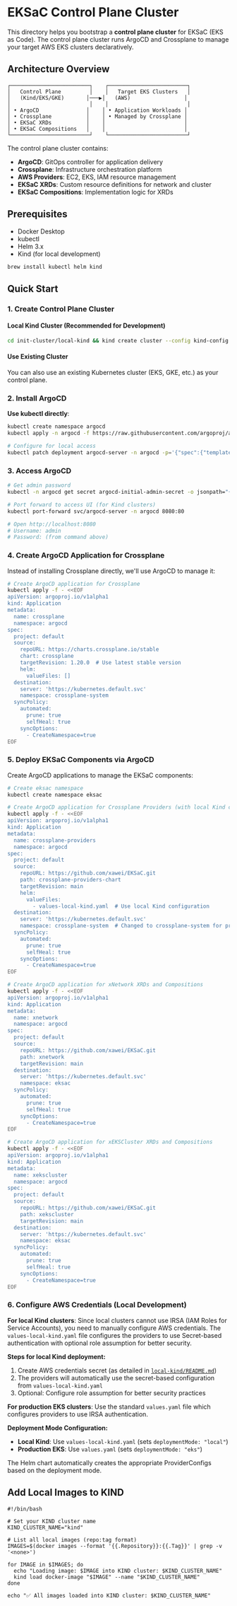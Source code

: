 # EKSaC Control Plane Cluster

This directory helps you bootstrap a **control plane cluster** for EKSaC (EKS as Code). The control plane cluster runs ArgoCD and Crossplane to manage your target AWS EKS clusters declaratively.

## Architecture Overview

```
┌─────────────────────────┐    ┌─────────────────────────┐
│   Control Plane         │    │   Target EKS Clusters   │
│   (Kind/EKS/GKE)       │───▶│   (AWS)                 │
│                         │    │                         │
│ • ArgoCD               │    │ • Application Workloads │
│ • Crossplane           │    │ • Managed by Crossplane │
│ • EKSaC XRDs           │    │                         │
│ • EKSaC Compositions   │    │                         │
└─────────────────────────┘    └─────────────────────────┘
```

The control plane cluster contains:
- **ArgoCD**: GitOps controller for application delivery
- **Crossplane**: Infrastructure orchestration platform  
- **AWS Providers**: EC2, EKS, IAM resource management
- **EKSaC XRDs**: Custom resource definitions for network and cluster
- **EKSaC Compositions**: Implementation logic for XRDs

## Prerequisites

- Docker Desktop
- kubectl
- Helm 3.x
- Kind (for local development)

```bash
brew install kubectl helm kind
```

## Quick Start

### 1. Create Control Plane Cluster

#### Local Kind Cluster (Recommended for Development)

```bash
cd init-cluster/local-kind && kind create cluster --config kind-config.yaml
```

#### Use Existing Cluster
You can also use an existing Kubernetes cluster (EKS, GKE, etc.) as your control plane.

### 2. Install ArgoCD
 **Use kubectl directly**:
   ```bash
   kubectl create namespace argocd
   kubectl apply -n argocd -f https://raw.githubusercontent.com/argoproj/argo-cd/stable/manifests/install.yaml
   
   # Configure for local access
   kubectl patch deployment argocd-server -n argocd -p='{"spec":{"template":{"spec":{"containers":[{"name":"argocd-server","args":["argocd-server","--insecure"]}]}}}}'
   ```

### 3. Access ArgoCD

```bash
# Get admin password
kubectl -n argocd get secret argocd-initial-admin-secret -o jsonpath="{.data.password}" | base64 -d; echo

# Port forward to access UI (for Kind clusters)
kubectl port-forward svc/argocd-server -n argocd 8080:80

# Open http://localhost:8080
# Username: admin
# Password: (from command above)
```

### 4. Create ArgoCD Application for Crossplane

Instead of installing Crossplane directly, we'll use ArgoCD to manage it:

```bash
# Create ArgoCD application for Crossplane
kubectl apply -f - <<EOF
apiVersion: argoproj.io/v1alpha1
kind: Application
metadata:
  name: crossplane
  namespace: argocd
spec:
  project: default
  source:
    repoURL: https://charts.crossplane.io/stable
    chart: crossplane
    targetRevision: 1.20.0  # Use latest stable version
    helm:
      valueFiles: []
  destination:
    server: 'https://kubernetes.default.svc'
    namespace: crossplane-system
  syncPolicy:
    automated:
      prune: true
      selfHeal: true
    syncOptions:
      - CreateNamespace=true
EOF
```

### 5. Deploy EKSaC Components via ArgoCD

Create ArgoCD applications to manage the EKSaC components:

```bash
# Create eksac namespace
kubectl create namespace eksac

# Create ArgoCD application for Crossplane Providers (with local Kind configuration)
kubectl apply -f - <<EOF
apiVersion: argoproj.io/v1alpha1
kind: Application
metadata:
  name: crossplane-providers
  namespace: argocd
spec:
  project: default
  source:
    repoURL: https://github.com/xawei/EKSaC.git
    path: crossplane-providers-chart
    targetRevision: main
    helm:
      valueFiles:
        - values-local-kind.yaml  # Use local Kind configuration
  destination:
    server: 'https://kubernetes.default.svc'
    namespace: crossplane-system  # Changed to crossplane-system for providers
  syncPolicy:
    automated:
      prune: true
      selfHeal: true
    syncOptions:
      - CreateNamespace=true
EOF

# Create ArgoCD application for xNetwork XRDs and Compositions
kubectl apply -f - <<EOF
apiVersion: argoproj.io/v1alpha1
kind: Application
metadata:
  name: xnetwork
  namespace: argocd
spec:
  project: default
  source:
    repoURL: https://github.com/xawei/EKSaC.git
    path: xnetwork
    targetRevision: main
  destination:
    server: 'https://kubernetes.default.svc'
    namespace: eksac
  syncPolicy:
    automated:
      prune: true
      selfHeal: true
    syncOptions:
      - CreateNamespace=true
EOF

# Create ArgoCD application for xEKSCluster XRDs and Compositions
kubectl apply -f - <<EOF
apiVersion: argoproj.io/v1alpha1
kind: Application
metadata:
  name: xekscluster
  namespace: argocd
spec:
  project: default
  source:
    repoURL: https://github.com/xawei/EKSaC.git
    path: xekscluster
    targetRevision: main
  destination:
    server: 'https://kubernetes.default.svc'
    namespace: eksac
  syncPolicy:
    automated:
      prune: true
      selfHeal: true
    syncOptions:
      - CreateNamespace=true
EOF
```

### 6. Configure AWS Credentials (Local Development)

**For local Kind clusters**: Since local clusters cannot use IRSA (IAM Roles for Service Accounts), you need to manually configure AWS credentials. The `values-local-kind.yaml` file configures the providers to use Secret-based authentication with optional role assumption for better security.

**Steps for local Kind deployment:**
1. Create AWS credentials secret (as detailed in [`local-kind/README.md`](local-kind/README.md#configure-aws-credentials-local-kind-specific))
2. The providers will automatically use the secret-based configuration from `values-local-kind.yaml`
3. Optional: Configure role assumption for better security practices

**For production EKS clusters**: Use the standard `values.yaml` file which configures providers to use IRSA authentication.

**Deployment Mode Configuration:**
- **Local Kind**: Use `values-local-kind.yaml` (sets `deploymentMode: "local"`)
- **Production EKS**: Use `values.yaml` (sets `deploymentMode: "eks"`)

The Helm chart automatically creates the appropriate ProviderConfigs based on the deployment mode.

## Add Local Images to KIND
```
#!/bin/bash

# Set your KIND cluster name
KIND_CLUSTER_NAME="kind"

# List all local images (repo:tag format)
IMAGES=$(docker images --format '{{.Repository}}:{{.Tag}}' | grep -v '<none>')

for IMAGE in $IMAGES; do
  echo "Loading image: $IMAGE into KIND cluster: $KIND_CLUSTER_NAME"
  kind load docker-image "$IMAGE" --name "$KIND_CLUSTER_NAME"
done

echo "✅ All images loaded into KIND cluster: $KIND_CLUSTER_NAME"
```